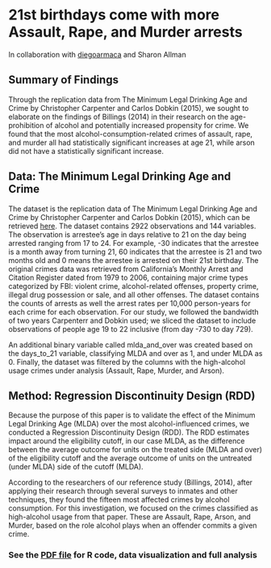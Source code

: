 # 21st birthdays come with more Assault, Rape, and Murder arrests
In collaboration with [diegoarmaca](https://github.com/diegoarmaca) and Sharon Allman

## Summary of Findings
Through the replication data from The Minimum Legal Drinking Age and Crime by Christopher Carpenter and Carlos Dobkin (2015), we sought to elaborate on the findings of Billings (2014) in their research on the age-prohibition of alcohol and potentially increased propensity for crime.  We found that the most alcohol-consumption-related crimes of assault, rape, and murder all had statistically significant increases at age 21, while arson did not have a statistically significant increase. 

## Data: The Minimum Legal Drinking Age and Crime
The dataset is the replication data of The Minimum Legal Drinking Age and Crime by Christopher Carpenter and Carlos Dobkin (2015), which can be retrieved [here](https://dataverse.harvard.edu/dataset.xhtml?persistentId=doi:10.7910/DVN/27070#__sid=js0). The dataset contains 2922 observations and 144 variables. The observation is arrestee’s age in days relative to 21 on the day being arrested ranging from 17 to 24. For example, -30 indicates that the arrestee is a month away from turning 21, 60 indicates that the arrestee is 21 and two months old and 0 means the arrestee is arrested on their 21st birthday. The original crimes data was retrieved from California’s Monthly Arrest and Citation Register dated from 1979 to 2006, containing major crime types categorized by FBI: violent crime, alcohol-related offenses, property crime, illegal drug possession or sale, and all other offenses. The dataset contains the counts of arrests as well the arrest rates per 10,000 person-years for each crime for each observation. For our study, we followed the bandwidth of two years Carpenterr and Dobkin used; we sliced the dataset to include observations of people age 19 to 22 inclusive (from day -730 to day 729).  

An additional binary variable called mlda_and_over was created based on the days_to_21 variable, classifying MLDA and over as 1, and under MLDA as 0. Finally, the dataset was filtered by the columns with the high-alcohol usage crimes under analysis (Assault, Rape, Murder, and Arson). 

## Method: Regression Discontinuity Design (RDD)
Because the purpose of this paper is to validate the effect of the Minimum Legal Drinking Age (MLDA) over the most alcohol-influenced crimes, we conducted a Regression Discontinuity Design (RDD). The RDD estimates impact around the eligibility cutoff, in our case MLDA, as the difference between the average outcome for units on the treated side (MLDA and over) of the eligibility cutoff and the average outcome of units on the untreated (under MLDA) side of the cutoff (MLDA). 

According to the researchers of our reference study (Billings, 2014), after applying their research through several surveys to inmates and other techniques, they found the fifteen most affected crimes by alcohol consumption. For this investigation, we focused on the crimes classified as high-alcohol usage from that paper. These are Assault, Rape, Arson, and Murder, based on the role alcohol plays when an offender commits a given crime. 

### See the [PDF file](21_and_crimes.pdf) for R code, data visualization and full analysis

